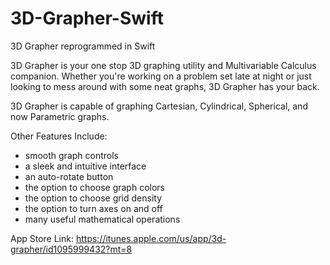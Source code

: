 # 3D-Grapher-Swift
3D Grapher reprogrammed in Swift

3D Grapher is your one stop 3D graphing utility and Multivariable Calculus companion. Whether you're working on a problem set late at night or just looking to mess around with some neat graphs, 3D Grapher has your back.

3D Grapher is capable of graphing Cartesian, Cylindrical, Spherical, and now Parametric graphs. 

Other Features Include: 
- smooth graph controls
- a sleek and intuitive interface
- an auto-rotate button 
- the option to choose graph colors
- the option to choose grid density
- the option to turn axes on and off
- many useful mathematical operations 

App Store Link: https://itunes.apple.com/us/app/3d-grapher/id1095999432?mt=8
